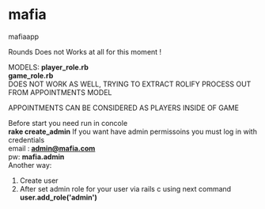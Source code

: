 mafia
=====

mafiaapp


Rounds Does not Works at all for this moment !


MODELS:
    <b>player_role.rb</b></br>
    <b>game_role.rb</b></br>
DOES NOT WORK AS WELL, TRYING TO EXTRACT ROLIFY PROCESS OUT FROM APPOINTMENTS MODEL
</br>

APPOINTMENTS CAN BE CONSIDERED AS PLAYERS INSIDE OF GAME


Before start you need run in  concole <br> <b> rake create_admin</b>
If you want have admin permissoins you must log in  with credentials <br>
email :<b> admin@mafia.com</b>  <br>
pw: <b> mafia.admin </b> <br>
Another way: <br>
1. Create  user <br>
2. After set admin role for your user via rails c using next command <br>
<b>user.add_role('admin')<b>
